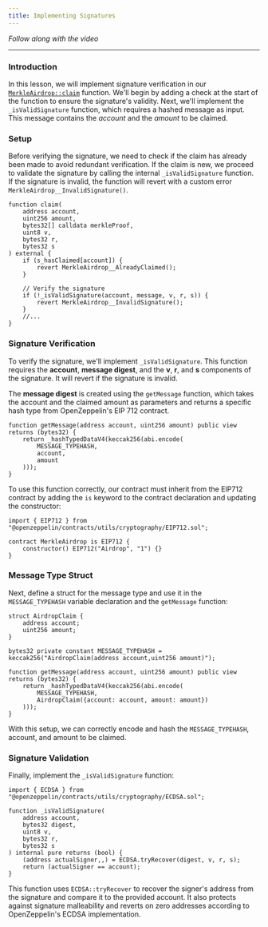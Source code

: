 ```yaml
---
title: Implementing Signatures
---
```


_Follow along with the video_

---

### Introduction

In this lesson, we will implement signature verification in our [`MerkleAirdrop::claim`](https://github.com/Cyfrin/foundry-merkle-airdrop-cu/blob/main/src/MerkleAirdrop.sol) function. We'll begin by adding a check at the start of the function to ensure the signature's validity. Next, we'll implement the `_isValidSignature` function, which requires a hashed message as input. This message contains the _account_ and the _amount_ to be claimed.

### Setup

Before verifying the signature, we need to check if the claim has already been made to avoid redundant verification. If the claim is new, we proceed to validate the signature by calling the internal `_isValidSignature` function. If the signature is invalid, the function will revert with a custom error `MerkleAirdrop__InvalidSignature()`.

```solidity
function claim(
    address account,
    uint256 amount,
    bytes32[] calldata merkleProof,
    uint8 v,
    bytes32 r,
    bytes32 s
) external {
    if (s_hasClaimed[account]) {
        revert MerkleAirdrop__AlreadyClaimed();
    }

    // Verify the signature
    if (!_isValidSignature(account, message, v, r, s)) {
        revert MerkleAirdrop__InvalidSignature();
    }
    //...
}
```

### Signature Verification

To verify the signature, we'll implement `_isValidSignature`. This function requires the **account**, **message digest**, and the **v**, **r**, and **s** components of the signature. It will revert if the signature is invalid.

The **message digest** is created using the `getMessage` function, which takes the account and the claimed amount as parameters and returns a specific hash type from OpenZeppelin's EIP 712 contract.

```solidity
function getMessage(address account, uint256 amount) public view returns (bytes32) {
    return _hashTypedDataV4(keccak256(abi.encode(
        MESSAGE_TYPEHASH,
        account,
        amount
    )));
}
```

To use this function correctly, our contract must inherit from the EIP712 contract by adding the `is` keyword to the contract declaration and updating the constructor:

```solidity
import { EIP712 } from "@openzeppelin/contracts/utils/cryptography/EIP712.sol";

contract MerkleAirdrop is EIP712 {
    constructor() EIP712("Airdrop", "1") {}
}
```

### Message Type Struct

Next, define a struct for the message type and use it in the `MESSAGE_TYPEHASH` variable declaration and the `getMessage` function:

```solidity
struct AirdropClaim {
    address account;
    uint256 amount;
}

bytes32 private constant MESSAGE_TYPEHASH = keccak256("AirdropClaim(address account,uint256 amount)");

function getMessage(address account, uint256 amount) public view returns (bytes32) {
    return _hashTypedDataV4(keccak256(abi.encode(
        MESSAGE_TYPEHASH,
        AirdropClaim({account: account, amount: amount})
    )));
}
```

With this setup, we can correctly encode and hash the `MESSAGE_TYPEHASH`, account, and amount to be claimed.

### Signature Validation

Finally, implement the `_isValidSignature` function:

```solidity
import { ECDSA } from "@openzeppelin/contracts/utils/cryptography/ECDSA.sol";

function _isValidSignature(
    address account,
    bytes32 digest,
    uint8 v,
    bytes32 r,
    bytes32 s
) internal pure returns (bool) {
    (address actualSigner,,) = ECDSA.tryRecover(digest, v, r, s);
    return (actualSigner == account);
}
```

This function uses `ECDSA::tryRecover` to recover the signer's address from the signature and compare it to the provided account. It also protects against signature malleability and reverts on zero addresses according to OpenZeppelin's ECDSA implementation.

